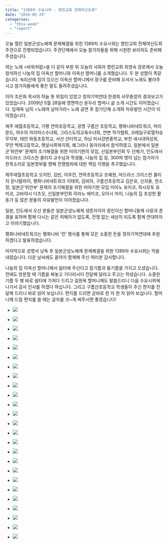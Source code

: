```yaml
---
title: "1389차 수요시위 - 향린교회 전체여신도회"
date: "2019-05-29"
categories: 
  - "this-week"
  - "report"
---
```


오늘 열린 일본군성노예제 문제해결을 위한 1389차 수요시위는 향린교회 전체여신도회 주관으로 진행되었습니다. 주관단체에서 오늘 참가자들을 위해 시원한 보리차도 준비해 주셨습니다.

여는 노래 <바위처럼>을 다 같이 부른 뒤 오늘의 사회자 향린교회 최영숙 장로께서 오늘 참석하신 나눔의 집 이옥선 할머니와 이옥선 할머니를 소개했습니다. 두 분 성함이 똑같습니다. 속리산에 집이 있으신 이옥선 할머니께서 장구를 준비해 오셔서 노래도 불러주시고 참가자들에게 좋은 말도 들려주셨습니다.

이어 조은화 목사의 하늘 뜻 외침이 있었고 정의기억연대 한경희 사무총장의 경과보고가 있었습니다. 2009년 5월 28일에 영면하신 윤두리 할머니 삶 소개 시간도 이어졌습니다. 임재옥 님의 <노래여 날아가라> 노래 공연 후 참가단체 소개와 자유발언 시간이 이어졌습니다.

제주 애월초등학교, 가평 연하초등학교, 광명 구름산 초등학교, 평화나비네트워크, 마리몬드, 여수의 까리따스수녀회, 그리스도의교육수녀회, 연변 작가협회, 코레일구로열차승무지부, 태안 화동초등학교, 서산 샨티학교, 하남 미사강변중학교, 부천 새시대여성회, 무안 백제고등학교, 햇살사회복지회, 예그리나 동아리에서 참석하였고, 일본에서 일본군‘위안부’ 문제의 조기해결을 위한 미야기현의 모임, 신일본부인회 두 단체가, 인도에서 마드라스 크리스찬 콜리지 교수님과 학생들, 나눔의 집 등, 300여 명이 넘는 참가자가 한목소리로 일본정부를 향해 전쟁범죄에 대한 책임 이행을 촉구했습니다.

제주애월초등학교 오지민, 김빈, 이우진, 연하초등학교 조예원, 마드라스 크리스찬 콜리지 운나말라이, 평화나비네트워크 이태희, 김비아, 구름산초등학교 김은유, 신지용, 한소정, 일본군‘위안부’ 문제의 조기해결을 위한 미야기현 모임 미아노 유키코, 하시모토 유미코, 고바야시 다츠오, 신일본부인회 히라노 에미코, 오이시 마이, 나눔의 집 조성현 활동가 등 많은 분들의 자유발언이 이어졌습니다.

일본, 인도에서 오신 분들은 일본군성노예제 생존자이자 증인이신 할머니들께 사랑과 존경을 표하며 함께 다시는 같은 피해자가 없도록, 전쟁 없는 세상이 되도록 함께 연대하자고 이야기했습니다.

평화나비네트워크는 평화나비 ‘런’ 행사를 통해 모은 소중한 돈을 정의기억연대에 후원하겠다고 발표하였습니다.

마지막으로 성명서 낭독 후 일본군성노예제 문제해결을 위한 1389차 수요시위는 막을 내렸습니다. 더운 날씨에도 끝까지 함께해 주신 여러분 감사합니다.

나눔의 집 이옥선 할머니께서 쉼터에 주신다고 참기름과 들기름을 가지고 오셨습니다. 전에도 방문할 때 기름을 짜놓고 기다리시다 전달해 달라고 주고는 하셨습니다. 소중한 기름 두 병 바로 쉼터에 가져다 드리고 길원옥 할머니께도 말씀드리니 다음 수요시위에 나가서 감사 인사를 하겠다 하십니다. 그리고 구름산초등학교 학생들이 주신 편지를 전달해 드리니 바로 읽어 보십니다. 편지를 드리면 곧바로 한 자 한 자 읽어 보십니다. 할머니께 드릴 편지를 쓸 때는 글자를 크~게 써주시면 좋겠습니다!

- ![](https://r2.womenandwar.net/2019/05/IMGP7038-1024x680.jpg)
    
- ![](https://r2.womenandwar.net/2019/05/IMGP7039-1024x680.jpg)
    
- ![](https://r2.womenandwar.net/2019/05/IMGP7048-1024x680.jpg)
    
- ![](https://r2.womenandwar.net/2019/05/IMGP7051-1024x680.jpg)
    
- ![](https://r2.womenandwar.net/2019/05/IMGP7058-1024x680.jpg)
    
- ![](https://r2.womenandwar.net/2019/05/IMGP7062-1024x680.jpg)
    
- ![](https://r2.womenandwar.net/2019/05/IMGP7064-1024x680.jpg)
    
- ![](https://r2.womenandwar.net/2019/05/IMGP7065-1024x680.jpg)
    
- ![](https://r2.womenandwar.net/2019/05/IMGP7069-1024x680.jpg)
    
- ![](https://r2.womenandwar.net/2019/05/IMGP7084-1024x680.jpg)
    
- ![](https://r2.womenandwar.net/2019/05/IMGP7096-1024x680.jpg)
    
- ![](https://r2.womenandwar.net/2019/05/IMGP7101-1024x680.jpg)
    
- ![](https://r2.womenandwar.net/2019/05/IMGP7106-1024x680.jpg)
    
- ![](https://r2.womenandwar.net/2019/05/IMGP7112-1024x680.jpg)
    
- ![](https://r2.womenandwar.net/2019/05/IMGP7116-1024x680.jpg)
    
- ![](https://r2.womenandwar.net/2019/05/IMGP7125-1024x680.jpg)
    
- ![](https://r2.womenandwar.net/2019/05/IMGP7129-1024x680.jpg)
    
- ![](https://r2.womenandwar.net/2019/05/IMGP7133-1024x680.jpg)
    
- ![](https://r2.womenandwar.net/2019/05/IMGP7134-1024x680.jpg)
    
- ![](https://r2.womenandwar.net/2019/05/IMGP7136-1024x680.jpg)
    
- ![](https://r2.womenandwar.net/2019/05/IMGP7139-1024x680.jpg)
    
- ![](https://r2.womenandwar.net/2019/05/IMGP7172-1024x680.jpg)
    
- ![](https://r2.womenandwar.net/2019/05/IMGP7177-1024x680.jpg)
    
- ![](https://r2.womenandwar.net/2019/05/photo_2019-05-29_18-19-39-1024x768.jpg)
    
- ![](https://r2.womenandwar.net/2019/05/photo_2019-05-29_18-19-48-768x1024.jpg)
